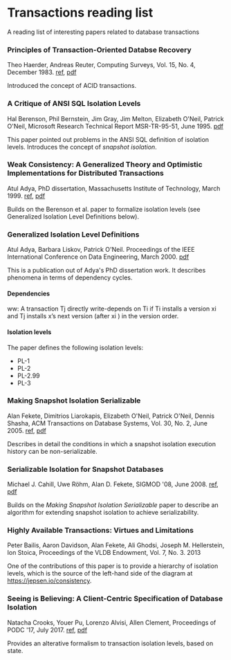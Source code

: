 # Transactions reading list

A reading list of interesting papers related to database transactions

### Principles of Transaction-Oriented Databse Recovery
Theo Haerder, Andreas Reuter, Computing Surveys, Vol. 15, No. 4, December 1983.
[ref](https://dl.acm.org/doi/10.1145/289.291), [pdf](https://dl.acm.org/doi/pdf/10.1145/289.291)

Introduced the concept of ACID transactions.

### A Critique of ANSI SQL Isolation Levels
Hal Berenson, Phil Bernstein, Jim Gray, Jim Melton, Elizabeth O'Neil, Patrick O'Neil, Microsoft Research Technical Report MSR-TR-95-51, June 1995.
[pdf](https://www.microsoft.com/en-us/research/wp-content/uploads/2016/02/tr-95-51.pdf)

This paper pointed out problems in the ANSI SQL definition of isolation levels. Introduces the concept of *snapshot isolation*. 

### Weak Consistency: A Generalized Theory and Optimistic Implementations for Distributed Transactions
Atul Adya, PhD dissertation, Massachusetts Institute of Technology, March 1999. 
[ref](https://hdl.handle.net/1721.1/149899), [pdf](https://pmg.csail.mit.edu/papers/adya-phd.pdf)

Builds on the Berenson et al. paper to formalize isolation levels (see Generalized Isolation Level Definitions below).

### Generalized Isolation Level Definitions
Atul Adya, Barbara Liskov, Patrick O'Neil. Proceedings of the IEEE International Conference on Data Engineering, March 2000. [pdf](http://pmg.csail.mit.edu/papers/icde00.pdf)

This is a publication out of Adya's PhD dissertation work. It describes phenomena in terms of dependency cycles.

#### Dependencies

ww: A transaction Tj directly write-depends on Ti if Ti installs a version xi and Tj installs x’s next version (after xi ) in the version order.

#### Isolation levels

The paper defines the following isolation levels:

* PL-1
* PL-2
* PL-2.99
* PL-3

  

### Making Snapshot Isolation Serializable
Alan Fekete, Dimitrios Liarokapis, Elizabeth O'Neil, Patrick O'Neil, Dennis Shasha, ACM Transactions on Database Systems, Vol. 30, No. 2, June 2005.
[ref](https://dl.acm.org/doi/10.1145/1071610.1071615), [pdf](https://dsf.berkeley.edu/cs286/papers/ssi-tods2005.pdf)

Describes in detail the conditions in which a snapshot isolation execution history can be non-serializable. 

### Serializable Isolation for Snapshot Databases
Michael J. Cahill, Uwe Röhm, Alan D. Fekete, SIGMOD '08, June 2008.
[ref](https://dl.acm.org/doi/10.1145/1620585.1620587), [pdf](https://courses.cs.washington.edu/courses/cse444/08au/544M/READING-LIST/fekete-sigmod2008.pdf)

Builds on the *Making Snapshot Isolation Serializable* paper to describe an algorithm for extending snapshot isolation to achieve serializability.


### Highly Available Transactions: Virtues and Limitations
Peter Bailis, Aaron Davidson, Alan Fekete, Ali Ghodsi, Joseph M. Hellerstein, Ion Stoica, Proceedings of the VLDB Endowment, Vol. 7, No. 3. 2013

One of the contributions of this paper is to provide a hierarchy of isolation levels, which is the source of the left-hand side of the diagram at <https://jepsen.io/consistency>.

### Seeing is Believing: A Client-Centric Specification of Database Isolation
Natacha Crooks, Youer Pu, Lorenzo Alvisi, Allen Clement, Proceedings of PODC '17, July 2017.
[ref](https://dl.acm.org/doi/10.1145/3087801.3087802), [pdf](https://www.cs.cornell.edu/lorenzo/papers/Crooks17Seeing.pdf)

Provides an alterative formalism to transaction isolation levels, based on state.
